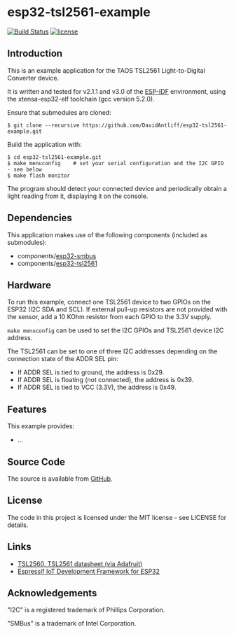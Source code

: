 # esp32-tsl2561-example

[![Build Status](https://travis-ci.org/DavidAntliff/esp32-tsl2561-example.svg?branch=master)](https://travis-ci.org/DavidAntliff/esp32-tsl2561-example)
[![license](https://img.shields.io/github/license/mashape/apistatus.svg)]()

## Introduction

This is an example application for the TAOS TSL2561 Light-to-Digital Converter device.

It is written and tested for v2.1.1 and v3.0 of the [ESP-IDF](https://github.com/espressif/esp-idf) environment, using the xtensa-esp32-elf toolchain (gcc version 5.2.0).

Ensure that submodules are cloned:

    $ git clone --recursive https://github.com/DavidAntliff/esp32-tsl2561-example.git

Build the application with:

    $ cd esp32-tsl2561-example.git
    $ make menuconfig    # set your serial configuration and the I2C GPIO - see below
    $ make flash monitor

The program should detect your connected device and periodically obtain a light reading from it, displaying it on the console.

## Dependencies

This application makes use of the following components (included as submodules):

 * components/[esp32-smbus](https://github.com/DavidAntliff/esp32-smbus)
 * components/[esp32-tsl2561](https://github.com/DavidAntliff/esp32-tsl2561)

## Hardware

To run this example, connect one TSL2561 device to two GPIOs on the ESP32 (I2C SDA and SCL). If external pull-up resistors are not provided with the sensor, add a 10 KOhm resistor from each GPIO to the 3.3V supply.

`make menuconfig` can be used to set the I2C GPIOs and TSL2561 device I2C address.

The TSL2561 can be set to one of three I2C addresses depending on the connection state of the ADDR SEL pin:

 * If ADDR SEL is tied to ground, the address is 0x29.
 * If ADDR SEL is floating (not connected), the address is 0x39.
 * If ADDR SEL is tied to VCC (3.3V), the address is 0x49.

## Features

This example provides:

 * ...

## Source Code

The source is available from [GitHub](https://www.github.com/DavidAntliff/esp32-tsl2561-example).

## License

The code in this project is licensed under the MIT license - see LICENSE for details.

## Links

 * [TSL2560, TSL2561 datasheet (via Adafruit)](https://cdn-shop.adafruit.com/datasheets/TSL2561.pdf)
 * [Espressif IoT Development Framework for ESP32](https://github.com/espressif/esp-idf)

## Acknowledgements

"I2C" is a registered trademark of Phillips Corporation.

"SMBus" is a trademark of Intel Corporation. 
